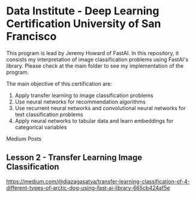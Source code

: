 # Data Institute - Deep Learning Certification University of San Francisco
This program is lead by Jeremy Howard of FastAI. In this repository, it consists my interpretation of image classification problems using FastAI's library. Please check at the main folder to see my implementation of the program.

The main objective of this certification are:
1. Apply transfer learning to image classification problems
2. Use neural networks for recommendation algorithms
3. Use recurrent neural networks and convolutional neural networks for text classification problems
3. Apply neural networks to tabular data and learn embeddings for categorical variables

Medium Posts
## Lesson 2 - Transfer Learning Image Classification
https://medium.com/@diazagasatya/transfer-learning-classification-of-4-different-types-of-arctic-dog-using-fast-ai-library-665cb424af5e
